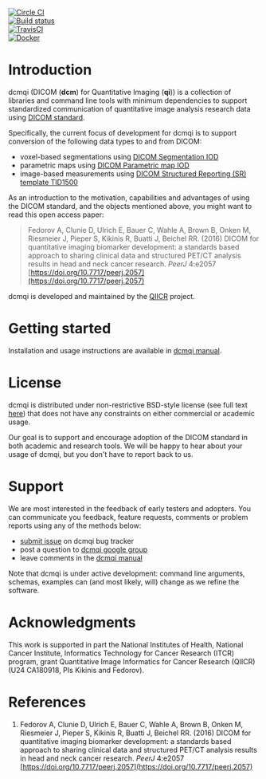 [![Circle CI](https://circleci.com/gh/QIICR/dcmqi.svg?style=svg)](https://circleci.com/gh/QIICR/dcmqi)  
[![Build status](https://ci.appveyor.com/api/projects/status/04l87y2j6prboap7?svg=true)](https://ci.appveyor.com/project/fedorov/dcmqi)  
[![TravisCI](https://travis-ci.org/QIICR/dcmqi.svg?branch=master)](https://travis-ci.org/QIICR/dcmqi)  
[![Docker](https://img.shields.io/docker/automated/qiicr/dcmqi.svg)](https://hub.docker.com/r/qiicr/dcmqi/)

# Introduction

dcmqi \(DICOM \(**dcm**\) for Quantitative Imaging \(**qi**\)\) is a collection of libraries and command line tools with minimum dependencies to support standardized communication of quantitative image analysis research data using [DICOM standard](http://dicom.nema.org/standard.html).

Specifically, the current focus of development for dcmqi is to support conversion of the following data types to and from DICOM:

* voxel-based segmentations using [DICOM Segmentation IOD](http://dicom.nema.org/medical/dicom/current/output/chtml/part03/sect_A.51.html)
* parametric maps using [DICOM Parametric map IOD](http://dicom.nema.org/medical/dicom/current/output/chtml/part03/sect_A.75.html)
* image-based measurements using [DICOM Structured Reporting \(SR\) template TID1500](http://dicom.nema.org/medical/dicom/current/output/chtml/part16/chapter_A.html#sect_TID_1500)

As an introduction to the motivation, capabilities and advantages of using the DICOM standard, and the objects mentioned above, you might want to read this open access paper:

> Fedorov A, Clunie D, Ulrich E, Bauer C, Wahle A, Brown B, Onken M, Riesmeier J, Pieper S, Kikinis R, Buatti J, Beichel RR. \(2016\) DICOM for quantitative imaging biomarker development: a standards based approach to sharing clinical data and structured PET/CT analysis results in head and neck cancer research. _PeerJ_ 4:e2057 [https://doi.org/10.7717/peerj.2057](https://doi.org/10.7717/peerj.2057)

dcmqi is developed and maintained by the [QIICR](http://qiicr.org) project.

# Getting started

Installation and usage instructions are available in [dcmqi manual](https://qiicr.gitbooks.io/dcmqi).

# License

dcmqi is distributed under non-restrictive BSD-style license \(see full text [here](https://github.com/QIICR/dcmqi/blob/master/LICENSE.txt)\) that does not have any constraints on either commercial or academic usage.

Our goal is to support and encourage adoption of the DICOM standard in both academic and research tools. We will be happy to hear about your usage of dcmqi, but you don't have to report back to us.

# Support

We are most interested in the feedback of early testers and adopters. You can communicate you feedback, feature requests, comments or problem reports using any of the methods below:

* [submit issue](https://github.com/QIICR/dcmqi/issues/new) on dcmqi bug tracker
* post a question to [dcmqi google group](https://groups.google.com/forum/\#!forum/dcmqi)
* leave comments in the [dcmqi manual](https://qiicr.gitbooks.io/dcmqi)

Note that dcmqi is under active development: command line arguments, schemas, examples can (and most likely, will) change as we refine the software.

# Acknowledgments

This work is supported in part the National Institutes of Health, National   Cancer Institute, Informatics Technology for Cancer Research (ITCR) program,   grant Quantitative Image Informatics for Cancer Research (QIICR) (U24 CA180918, PIs Kikinis and Fedorov).

# References

1. Fedorov A, Clunie D, Ulrich E, Bauer C, Wahle A, Brown B, Onken M, Riesmeier J, Pieper S, Kikinis R, Buatti J, Beichel RR. \(2016\) DICOM for quantitative imaging biomarker development: a standards based approach to sharing clinical data and structured PET/CT analysis results in head and neck cancer research. _PeerJ_ 4:e2057 [https://doi.org/10.7717/peerj.2057](https://doi.org/10.7717/peerj.2057)


